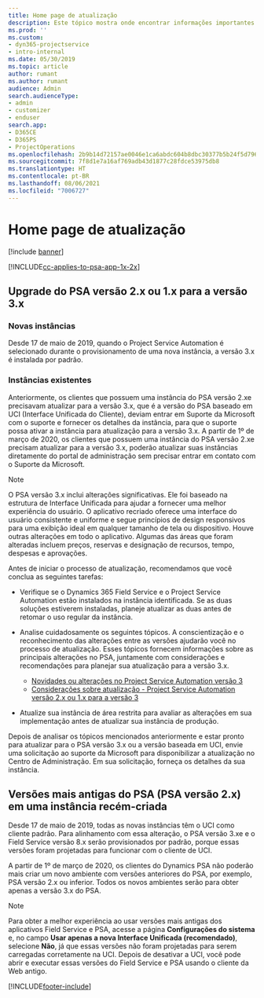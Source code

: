 ```yaml
---
title: Home page de atualização
description: Este tópico mostra onde encontrar informações importantes sobre os recursos novos e alterados no Dynamics 365 Project Service Automation e o processo de atualização para a versão mais recente.
ms.prod: ''
ms.custom:
- dyn365-projectservice
- intro-internal
ms.date: 05/30/2019
ms.topic: article
author: rumant
ms.author: rumant
audience: Admin
search.audienceType:
- admin
- customizer
- enduser
search.app:
- D365CE
- D365PS
- ProjectOperations
ms.openlocfilehash: 2b9b14d72157ae0046e1ca6abdc604b8dbc30377b5b24f5d79617a7201b1bf10
ms.sourcegitcommit: 7f8d1e7a16af769adb43d1877c28fdce53975db8
ms.translationtype: HT
ms.contentlocale: pt-BR
ms.lasthandoff: 08/06/2021
ms.locfileid: "7006727"
---
```

# <a name="upgrade-home-page"></a>Home page de atualização

[!include [banner](../includes/psa-now-project-operations.md)]

[!INCLUDE[cc-applies-to-psa-app-1x-2x](../includes/cc-applies-to-psa-app-1x-2x.md)]

## <a name="upgrade-from-psa-version-2x-or-1x-to-version-3x"></a>Upgrade do PSA versão 2.x ou 1.x para a versão 3.x

### <a name="new-instances"></a>Novas instâncias

Desde 17 de maio de 2019, quando o Project Service Automation é selecionado durante o provisionamento de uma nova instância, a versão 3.x é instalada por padrão.

### <a name="existing-instances"></a>Instâncias existentes

Anteriormente, os clientes que possuem uma instância do PSA versão 2.xe precisavam atualizar para a versão 3.x, que é a versão do PSA baseado em UCI (Interface Unificada do Cliente), deviam entrar em Suporte da Microsoft com o suporte e fornecer os detalhes da instância, para que o suporte possa ativar a instância para atualização para a versão 3.x. A partir de 1º de março de 2020, os clientes que possuem uma instância do PSA versão 2.xe precisam atualizar para a versão 3.x, poderão atualizar suas instâncias diretamente do portal de administração sem precisar entrar em contato com o Suporte da Microsoft.  

> [!NOTE]
> O PSA versão 3.x inclui alterações significativas. Ele foi baseado na estrutura de Interface Unificada para ajudar a fornecer uma melhor experiência do usuário. O aplicativo recriado oferece uma interface do usuário consistente e uniforme e segue princípios de design responsivos para uma exibição ideal em qualquer tamanho de tela ou dispositivo. Houve outras alterações em todo o aplicativo. Algumas das áreas que foram alteradas incluem preços, reservas e designação de recursos, tempo, despesas e aprovações.

Antes de iniciar o processo de atualização, recomendamos que você conclua as seguintes tarefas:

- Verifique se o Dynamics 365 Field Service e o Project Service Automation estão instalados na instância identificada. Se as duas soluções estiverem instaladas, planeje atualizar as duas antes de retomar o uso regular da instância.
- Analise cuidadosamente os seguintes tópicos. A conscientização e o reconhecimento das alterações entre as versões ajudarão você no processo de atualização. Esses tópicos fornecem informações sobre as principais alterações no PSA, juntamente com considerações e recomendações para planejar sua atualização para a versão 3.x.

    - [Novidades ou alterações no Project Service Automation versão 3](whats-new-changed-v3.md)
    - [Considerações sobre atualização - Project Service Automation versão 2.x ou 1.x para a versão 3](upgrade-v3.md)

- Atualize sua instância de área restrita para avaliar as alterações em sua implementação antes de atualizar sua instância de produção.

Depois de analisar os tópicos mencionados anteriormente e estar pronto para atualizar para o PSA versão 3.x ou a versão baseada em UCI, envie uma solicitação ao suporte da Microsoft para disponibilizar a atualização no Centro de Administração. Em sua solicitação, forneça os detalhes da sua instância.

## <a name="older-versions-of-psa-psa-version-2x-in-a-newly-created-instance"></a>Versões mais antigas do PSA (PSA versão 2.x) em uma instância recém-criada

Desde 17 de maio de 2019, todas as novas instâncias têm o UCI como cliente padrão. Para alinhamento com essa alteração, o PSA versão 3.xe e o Field Service versão 8.x serão provisionados por padrão, porque essas versões foram projetadas para funcionar com o cliente de UCI.

A partir de 1º de março de 2020, os clientes do Dynamics PSA não poderão mais criar um novo ambiente com versões anteriores do PSA, por exemplo, PSA versão 2.x ou inferior. Todos os novos ambientes serão para obter apenas a versão 3.x do PSA.

> [!NOTE]
> Para obter a melhor experiência ao usar versões mais antigas dos aplicativos Field Service e PSA, acesse a página **Configurações do sistema** e, no campo **Usar apenas a nova Interface Unificada (recomendado)**, selecione **Não**, já que essas versões não foram projetadas para serem carregadas corretamente na UCI. Depois de desativar a UCI, você pode abrir e executar essas versões do Field Service e PSA usando o cliente da Web antigo. 


[!INCLUDE[footer-include](../includes/footer-banner.md)]